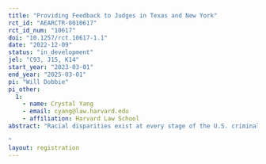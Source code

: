 ```yaml
---
title: "Providing Feedback to Judges in Texas and New York"
rct_id: "AEARCTR-0010617"
rct_id_num: "10617"
doi: "10.1257/rct.10617-1.1"
date: "2022-12-09"
status: "in_development"
jel: "C93, J15, K14"
start_year: "2023-03-01"
end_year: "2025-03-01"
pi: "Will Dobbie"
pi_other:
  1:
    - name: Crystal Yang
    - email: cyang@law.harvard.edu
    - affiliation: Harvard Law School
abstract: "Racial disparities exist at every stage of the U.S. criminal justice system and are particularly prominent in the setting of bail. In settings like Harris County, TX, black defendants are more than 34 percent more likely to be detained compared to whites. In this project, we are testing the effectiveness of detailed private feedback and personalized tips to judges in New York State; Dallas County, TX; and Bexar County, TX. The private feedback will consist of the judges’ own outcomes over time, giving them the motivation, information, and tools necessary to reduce racial disparities in their pretrial decisions. We will estimate the causal effect of this intervention on pretrial release and misconduct rates using a randomized control trial.
"
layout: registration
---
```


